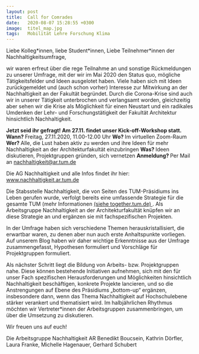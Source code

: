 ```yaml
---
layout: post
title:  Call for Comrades
date:   2020-08-07 15:28:55 +0300
image:  titel_map.jpg
tags:   Mobilität Lehre Forschung Klima
---
```

Liebe Kolleg\*innen, liebe Student\*innen, 
Liebe Teilnehmer\*innen der Nachhaltigkeitsumfrage, 
 
wir waren erfreut über die rege Teilnahme an und sonstige Rückmeldungen zu unserer Umfrage, mit der wir im Mai 2020 den Status quo, mögliche Tätigkeitsfelder und Ideen ausgelotet haben. Viele haben sich mit Ideen zurückgemeldet und (auch schon vorher) Interesse zur Mitwirkung an der Nachhaltigkeit an der Fakultät begründet. Durch die Corona-Krise sind auch wir in unserer Tätigkeit unterbrochen und verlangsamt worden, gleichzeitig aber sehen wir die Krise als Möglichkeit für einen Neustart und ein radikales Umdenken der Lehr- und Forschungstätigkeit der Fakultät Architektur hinsichtlich Nachhaltigkeit. 
 
<b> Jetzt seid ihr gefragt!                       Am 27.11. findet unser Kick-off-Workshop statt. </b>
<b> Wann? </b> Freitag, 27.11.2020, 11.00-12.00 Uhr
<b> Wo? </b> Im virtuellen Zoom-Raum
<b> Wer? </b> Alle, die Lust haben aktiv zu werden und ihre Ideen für mehr Nachhaltigkeit an der Architekturfakultät einzubringen
<b> Was? </b> Ideen diskutieren, Projektgruppen gründen, sich vernetzen
<b> Anmeldung? </b> Per Mail an <a href="mailto:nachhaltigkeit@ar.tum.de">nachhaltigkeit@ar.tum.de</a>

Die AG Nachhaltigkeit und alle Infos findet ihr hier: <a href = http://nachhaltigkeit.ar.tum.de>www.nachhaltigkeit.ar.tum.de</a>

Die Stabsstelle Nachhaltigkeit, die von Seiten des TUM-Präsidiums ins Leben gerufen wurde, verfolgt bereits eine umfassende Strategie für die gesamte TUM (mehr Informationen <a href = https://www.together.tum.de/aktuelles/veroeffentlichungen/2020/04/20/so-foerdert-die-tum-nachhaltigkeit > (siehe together.tum.de) </a>. Als Arbeitsgruppe Nachhaltigkeit an der Architekturfakultät knüpfen wir an diese Strategie an und ergänzen sie mit fachspezifischen Projekten. 

In der Umfrage haben sich verschiedene Themen herauskristallisiert, die erwartbar waren, zu denen aber nun auch erste Anhaltspunkte vorliegen. Auf unserem Blog haben wir daher wichtige Erkenntnisse aus der Umfrage zusammengefasst, Hypothesen formuliert und Vorschläge für Projektgruppen formuliert. 

Als nächster Schritt liegt die Bildung von Arbeits- bzw. Projektgruppen nahe. Diese können bestehende Initiativen aufnehmen, sich mit den für unser Fach spezifischen Herausforderungen und Möglichkeiten hinsichtlich Nachhaltigkeit beschäftigen, konkrete Projekte lancieren, und so die Anstrengungen auf Ebene des Präsidiums „bottom-up“ ergänzen, insbesondere dann, wenn das Thema Nachhaltigkeit auf Hochschulebene stärker verankert und thematisiert wird. Im halbjährlichen Rhythmus möchten wir Vertreter\*innen der Arbeitsgruppen zusammenbringen, um über die Umsetzung zu diskutieren.  

Wir freuen uns auf euch!


Die Arbeitsgruppe Nachhaltigkeit AR
Benedikt Boucsein, Kathrin Dörfler, Laura Franke, Michelle Hagenauer, Gerhard Schubert
